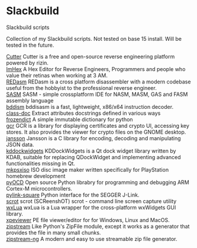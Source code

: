# Slackbuild
Slackbuild scripts

Collection of my Slackbuild scripts. Not tested on base 15 install.  Will be tested in the future.

[Cutter](https://github.com/kermitdafrog8/Slackbuild/tree/main/Cutter)
Cutter is a free and open-source reverse engineering platform powered by
rizin.<br>
[ImHex](https://github.com/kermitdafrog8/Slackbuild/tree/main/ImHex)
A Hex Editor for Reverse Engineers, Programmers and people who value their
retinas when working at 3 AM.<br>
[REDasm](https://github.com/kermitdafrog8/Slackbuild/tree/main/REDasm)
REDasm is a cross platform disassembler with a modern codebase useful 
from the hobbyist to the professional reverse engineer.<br>
[SASM](https://github.com/kermitdafrog8/Slackbuild/tree/main/SASM)
SASM - simple crossplatform IDE for NASM, MASM, GAS and FASM assembly
language<br>
[bddism](https://github.com/kermitdafrog8/Slackbuild/tree/main/bddism)
bddisasm is a fast, lightweight, x86/x64 instruction decoder.<br>
[class-doc](https://github.com/kermitdafrog8/Slackbuild/tree/main/class-doc)
Extract attributes docstrings defined in various ways<br>
[frozendict](https://github.com/kermitdafrog8/Slackbuild/tree/main/frozendict)
A simple immutable dictionary for python<br>
[gcr](https://github.com/kermitdafrog8/Slackbuild/tree/main/gcr)
GCR is a library for displaying certificates and crypto UI, accessing
key stores. It also provides the viewer for crypto files on the GNOME
desktop.<br>
[jansson](https://github.com/kermitdafrog8/Slackbuild/tree/main/jansson)
Jansson is a C library for encoding, decoding and manipulating
JSON data.<br>
[kddockwidgets](https://github.com/kermitdafrog8/Slackbuild/tree/main/kddockwidgets)
KDDockWidgets is a Qt dock widget library written by KDAB, suitable for replacing
QDockWidget and implementing advanced functionalities missing in Qt.<br>
[mkpsxiso](https://github.com/kermitdafrog8/Slackbuild/tree/main/mkpsxiso)
ISO disc image maker written specifically for PlayStation homebrew
development<br>
[pyOCD](https://github.com/kermitdafrog8/Slackbuild/tree/main/pyOCD)
Open source Python librabry for programming and debugging
ARM Cortex-M microcontrollers.<br>
[pylink-square](https://github.com/kermitdafrog8/Slackbuild/tree/main/pylink-square)
Python interface for the SEGGER J-Link.<br>
[scrot](https://github.com/kermitdafrog8/Slackbuild/tree/main/scrot)
scrot (SCReenshOT)
scrot - command line screen capture utility<br>
[wxLua](https://github.com/kermitdafrog8/Slackbuild/tree/main/wxLua)
wxLua is a Lua wrapper for the cross-platform wxWidgets GUI library.<br>
[xpeviewer](https://github.com/kermitdafrog8/Slackbuild/tree/main/xpeviewer)
PE file viewer/editor for for Windows, Linux and MacOS.<br>
[zipstream](https://github.com/kermitdafrog8/Slackbuild/tree/main/zipstream)
Like Python's ZipFile module, except it works as a generator that provides the
file in many small chunks. <br>
[zipstream-ng](https://github.com/kermitdafrog8/Slackbuild/tree/main/zipstream-ng)
A modern and easy to use streamable zip file generator.<br>
